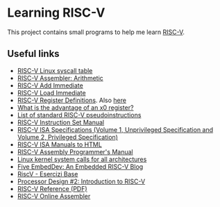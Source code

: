 # Learning RISC-V

This project contains small programs to help me learn [RISC-V](https://riscv.org/).

## Useful links

- [RISC-V Linux syscall table](https://jborza.com/post/2021-05-11-riscv-linux-syscalls/)
- [RISC-V Assembler: Arithmetic](https://projectf.io/posts/riscv-arithmetic/)
- [RISC-V Add Immediate](https://msyksphinz-self.github.io/riscv-isadoc/html/rvi.html#addi)
- [RISC-V Load Immediate](https://quantaly.github.io/riscv-li/)
- [RISC-V Register Definitions](https://msyksphinz-self.github.io/riscv-isadoc/html/regs.html). Also [here](https://en.wikichip.org/wiki/risc-v/registers)
- [What is the advantage of an x0 register?](https://www.reddit.com/r/RISCV/comments/qnacg2/what_is_the_advantage_of_an_x0_register/)
- [List of standard RISC-V pseudoinstructions](https://github.com/riscv-non-isa/riscv-asm-manual/blob/main/riscv-asm.md#-a-listing-of-standard-risc-v-pseudoinstructions)
- [RISC-V Instruction Set Manual](https://github.com/riscv/riscv-isa-manual)
- [RISC-V ISA Specifications (Volume 1, Unprivileged Specification and Volume 2, Privileged Specification)](https://riscv.org/technical/specifications/)
- [RISC-V ISA Manuals to HTML](https://five-embeddev.com/updates/2023/07/31/html-docs/)
- [RISC-V Assembly Programmer's Manual](https://github.com/riscv-non-isa/riscv-asm-manual/blob/main/riscv-asm.md)
- [Linux kernel system calls for all architectures](https://gpages.juszkiewicz.com.pl/syscalls-table/syscalls.html)
- [Five EmbedDev: An Embedded RISC-V Blog](https://five-embeddev.com/)
- [RiscV - Esercizi Base](https://chrisquack.medium.com/riscv-esercizi-base-a37c1830734a)
- [Processor Design #2: Introduction to RISC-V](https://www.linkedin.com/pulse/processor-design-2-introduction-risc-v-simon-southwell/)
- [RISC-V Reference (PDF)](https://www.cs.sfu.ca/~ashriram/Courses/CS295/assets/notebooks/RISCV/RISCV_CARD.pdf)
- [RISC-V Online Assembler](https://riscvasm.lucasteske.dev/)
